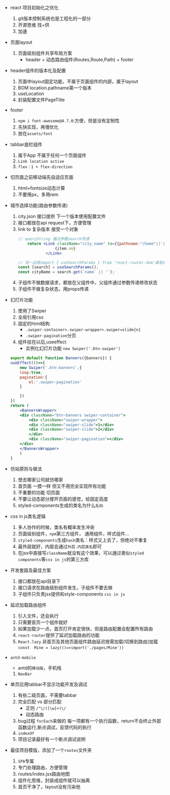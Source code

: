 - react 项目初始化之优化
    1. git版本控制系统也是工程化的一部分
    2. 开源思维 找+供
    3. 加速

- 页面layout
    1. 页面级别组件共享布局方案
        - header + 动态路由组件(Routes,Route,Path) + footer

- header组件的版本化及配置
    1. 页面中layout固定功能，不属于页面组件的内部，属于layout
    2. BOM location.pathname第一个版本
    3. useLocation
    4. 封装配置文件PageTitle

- footer
    1. `npm i font-awesome@4.7.0`:方便，但是没有定制性
    2. 先快实现，再慢优化
    3. 放在`assets/font`

- tabbar底栏组件
    1. 属于App 不属于任何一个页面组件
    2. `Link location active `
    3. `flex：1 + flex-direction`

- 切页面之前移动端先自适应页面
    1. html+fontsize动态计算
    2. 不要用px，多用rem

- 城市选择功能(路由参数传递)
    1. city.json 接口提供 下一个版本使用配置文件
    2. 接口都放在api request下，方便管理
    3. link to 复杂版本 接受一个对象
        ```jsx
        // queryString 通过参数search传递
            return <Link className="city_name" to={{pathname:"/home"||'/',search:`name=${item.nm}`}} key={item.id}>
                        {item.nm}
                    </Link>

        // 另一边用import { useSearchParams } from 'react-router-dom'拿到对应的参数
        const [search] = useSearchParams();
        const cityName = search.get(`name` || '');
        ```
    4. 子组件不做数据请求，都放在父组件中，父组件通过参数传递修改状态
    5. 子组件不做复杂状态，用props传递

- 幻灯片功能
    1. 使用了Swiper
    2. 全局引用css
    3. 固定的html结构
        - `.swiper-container>.swiper-wrapper>.swiper=slide{n}`
        - `.swiper-pagination`分页
    4. 组件挂在以后,useeffect
        - 实例化幻灯片功能 `new Swiper('.btn-swiper')`
    ```jsx
    export default function Banners({banners}) {
    useEffect(()=>{
        new Swiper('.btn-banners',{
        loop:true,
        pagination:{
            el:'.swiper-pagination'
        }

        })
    })
    return (
        <BannersWrapper>
        <div className="btn-banners swiper-container">
            <div className="swiper-wrapper">
            <div className="swiper-slide">1</div>
            <div className="swiper-slide">2</div>
            </div>
            <div className="swiper-pagination"></div>
        </div>
        </BannersWrapper>
        )
    }
    ```

- 仿站原则与做法
    1. 想去哪家公司就仿哪家
    2. 首页面 一摸一样 但又不用完全实现所有功能
    3. 不重要的功能 切页面
    4. 不要让动态部分撑开页面的感觉，给固定高度
    5. styled-components生成的类名为什么`乱码`

- css in js类名逻辑
    1. 多人协作的时候，类名有概率发生冲突
    2. 页面级别组件，`npm`第三方组件， 通用组件，样式组件...
    3. `styled-components`生成`hash`类名：样式又上去了，但绝对不重复
    4. 最外层就好，内层会通过`外层.内层类名`即可
    5. 在jsx中直接写`className`就没有这个效果，可以通过类似`styled components`等`css in js`的第三方库

- 开发套路及最佳方案
    1. 接口都放在api目录下
    2. 接口请求在路由级别组件发生，子组件不要去做
    3. 子组件只负责jsx提供和style-components `css in js`

- 延迟加载路由组件
    1. 引入文件，还会执行
    2. 只需要首页一个组件就好
    3. 如果加载少一点，首页打开肯定很快，但是路由配置会配置所有路由
    4. `react-router`提供了延迟加载路由的功能
    5. `React.lazy` 非首页及其他页面组件路由延迟按需加载(切换到路由)加载`const  Mine = lazy(()=>import('./pages/Mine'))`

- `antd-mobile`
    - antd的`移动版`，手机栈
    1. `NavBar`

- 单页应用tabbar不显示功能开发及调试
    1. 有些二级页面，不需要tabbar
    2. 完全匹配 vs 部分匹配
        - 正则 `/^\/([\w]+)\/`
        - 动态路由
    3. bug过程 `forEach`来做的 每一项都有一个执行函数，return不会终止外部函数运行,断点调试，反馈代码的执行
    4. `indexOf`
    5. 项目记录最好有一个断点调试说明

- 最佳项目模版，添加了一个`routes`文件夹
    1. `SPA`专属
    2. 专门处理路由，方便管理
    3. routes/index.jsx路由地图
    4. 组件化思维，封装成组件就可以抽离
    5. 首页干净了，layout没有污染他